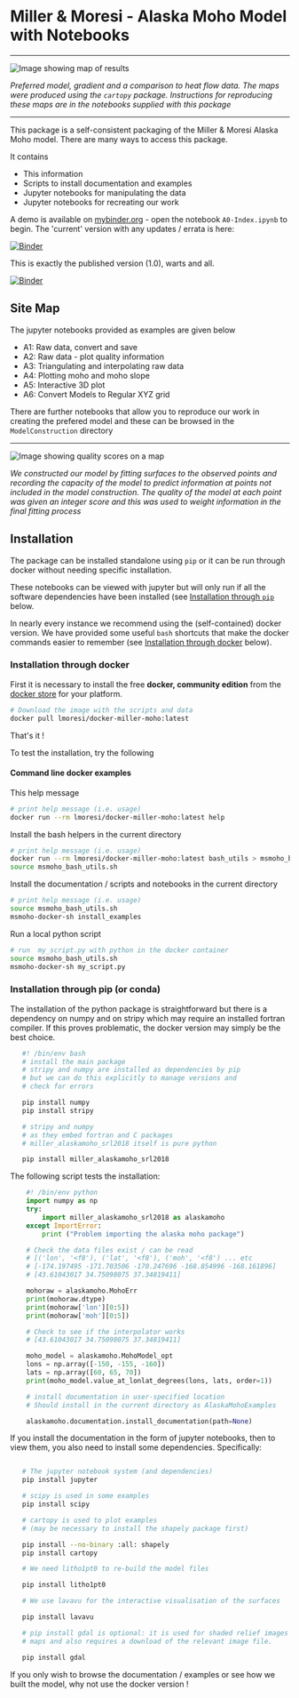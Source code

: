 Miller & Moresi - Alaska Moho Model with Notebooks
====================================

---

![Image showing map of results](https://www.dropbox.com/s/5s6uk6m3dlg5ysq/MohoSurfaceGradient-ClusteredGrids.png?raw=1)

_Preferred model, gradient and a comparison to heat flow data. The maps were
produced using the `cartopy` package. Instructions for reproducing these
maps are in the notebooks supplied with this package_

---


This package is a self-consistent packaging of the Miller & Moresi Alaska Moho model.
There are many ways to access this package.

It contains

   - This information
   - Scripts to install documentation and examples
   - Jupyter notebooks for manipulating the data
   - Jupyter notebooks for recreating our work

A demo is available on [mybinder.org](http://mybinder.org) - open the notebook `A0-Index.ipynb`
to begin. The 'current' version with any updates / errata is here:

[![Binder](https://mybinder.org/badge.svg)](https://mybinder.org/v2/gh/lmoresi/miller-moho-binder/master)

This is exactly the published version (1.0), warts and all.

[![Binder](https://mybinder.org/badge.svg)](https://mybinder.org/v2/gh/lmoresi/miller-moho-binder/publication)


Site Map
--------

The jupyter notebooks provided as examples are given below

   - A1: Raw data, convert and save
   - A2: Raw data - plot quality information
   - A3: Triangulating and interpolating raw data
   - A4: Plotting moho and moho slope
   - A5: Interactive 3D plot
   - A6: Convert Models to Regular XYZ grid

There are further notebooks that allow you to reproduce our work in creating the
prefered model and these can be browsed in the `ModelConstruction` directory


---

![Image showing quality scores on a map](https://www.dropbox.com/s/n6y4c8h0eauvuhv/ErrorsAndScores.png?raw=1)

_We constructed our model by fitting surfaces to the observed points and recording the capacity
of the model to predict information at points not included in the model construction. The
quality of the model at each point was given an integer score and this was used to weight information
in the final fitting process_



Installation
-----------

The package can be installed standalone using `pip`
or it can be run through docker without needing specific installation.

These notebooks can be viewed with jupyter but will only run if all the software dependencies have
been installed (see [Installation through `pip`](#Installation-through-pip) below.

In nearly every instance we recommend using the (self-contained) docker version.
We have provided some useful `bash` shortcuts that make the docker commands
easier to remember (see [Installation through docker](#Installation-through-docker) below).



### Installation through docker


First it is necessary to install the free __docker, community edition__ from the  [docker store](https://store.docker.com/search?offering=community&type=edition) for your platform.

```bash
# Download the image with the scripts and data
docker pull lmoresi/docker-miller-moho:latest
```

That's it !

To test the installation, try the following

####  Command line docker examples

This help message

```bash
# print help message (i.e. usage)
docker run --rm lmoresi/docker-miller-moho:latest help
```

Install the bash helpers in the current directory
```bash
# print help message (i.e. usage)
docker run --rm lmoresi/docker-miller-moho:latest bash_utils > msmoho_bash_utils.sh
source msmoho_bash_utils.sh
```

Install the documentation / scripts and notebooks in the current directory
```bash
# print help message (i.e. usage)
source msmoho_bash_utils.sh
msmoho-docker-sh install_examples
```

Run a local python script  

```bash
# run  my_script.py with python in the docker container
source msmoho_bash_utils.sh
msmoho-docker-sh my_script.py

```

### Installation through pip (or conda)

The installation of the python package is straightforward but
there is a dependency on numpy and on stripy which may require
an installed fortran compiler. If this proves problematic, the
docker version may simply be the best choice.

```bash
   #! /bin/env bash
   # install the main package
   # stripy and numpy are installed as dependencies by pip
   # but we can do this explicitly to manage versions and
   # check for errors

   pip install numpy
   pip install stripy

   # stripy and numpy
   # as they embed fortran and C packages
   # miller_alaskamoho_srl2018 itself is pure python

   pip install miller_alaskamoho_srl2018
```

The following script tests the installation:

```python
    #! /bin/env python
    import numpy as np
    try:
        import miller_alaskamoho_srl2018 as alaskamoho
    except ImportError:
        print ("Problem importing the alaska moho package")

    # Check the data files exist / can be read
    # [('lon', '<f8'), ('lat', '<f8'), ('moh', '<f8') ... etc
    # [-174.197495 -171.703506 -170.247696 -168.854996 -168.161896]
    # [43.61043017 34.75098075 37.34819411]

    mohoraw = alaskamoho.MohoErr
    print(mohoraw.dtype)
    print(mohoraw['lon'][0:5])
    print(mohoraw['moh'][0:5])

    # Check to see if the interpolator works
    # [43.61043017 34.75098075 37.34819411]

    moho_model = alaskamoho.MohoModel_opt
    lons = np.array([-150, -155, -160])
    lats = np.array([60, 65, 70])
    print(moho_model.value_at_lonlat_degrees(lons, lats, order=1))

    # install documentation in user-specified location
    # Should install in the current directory as AlaskaMohoExamples

    alaskamoho.documentation.install_documentation(path=None)
```

If you install the documentation in the form of jupyter notebooks, then to view them,
you also need to install some dependencies. Specifically:


```bash

   # The jupyter notebook system (and dependencies)
   pip install jupyter

   # scipy is used in some examples
   pip install scipy

   # cartopy is used to plot examples
   # (may be necessary to install the shapely package first)

   pip install --no-binary :all: shapely
   pip install cartopy

   # We need litho1pt0 to re-build the model files

   pip install litho1pt0

   # We use lavavu for the interactive visualisation of the surfaces

   pip install lavavu

   # pip install gdal is optional: it is used for shaded relief images of the
   # maps and also requires a download of the relevant image file.

   pip install gdal
```


If you only wish to browse the documentation / examples or see how we built the model, why not use the docker version !
